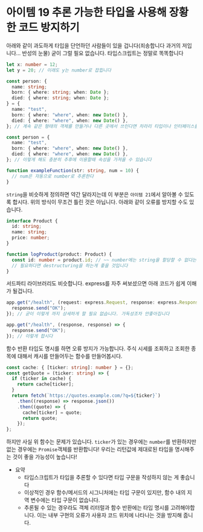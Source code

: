 # 아이템 19 추론 가능한 타입을 사용해 장황한 코드 방지하기

아래와 같이 과도하게 타입을 단언하던 사람들이 있을 겁니다(죄송합니다 과거의 저입니다... 반성의 눈물) 굳이 그럴 필요 없습니다. 타입스크립트는 정말로 똑똑합니다

```typescript
let x: number = 12;
let y = 20; // 이래도 y는 number로 잡힙니다

const person: {
  name: string;
  born: { where: string; when: Date };
  died: { where: string; when: Date };
} = {
  name: "test",
  born: { where: "where", when: new Date() },
  died: { where: "where", when: new Date() },
}; // 계속 같은 형태의 객체를 만들거나 다른 곳에서 쓰인다면 차라리 타입이나 인터페이스를 지정하는게 좋습니다

const person = {
  name: "test",
  born: { where: "where", when: new Date() },
  died: { where: "where", when: new Date() },
}; // 이렇게 해도 충분히 추후에 이용할때 속성을 가져올 수 있습니다

function exampleFunction(str: string, num = 10) {
  // num은 자동으로 number로 추론한다
}
```

`string`을 비슷하게 정의하면 약간 달라지는데 이 부분은 `아이템 21`에서 알아볼 수 있도록 합시다. 위의 방식이 무조건 틀린 것은 아닙니다. 아래와 같이 오류를 방지할 수도 있습니다.

```typescript
interface Product {
  id: string;
  name: string;
  price: number;
}

function logProduct(product: Product) {
  const id: number = product.id; // ~~ number에는 string을 할당할 수 없다는 에러 발생
  // 필요하다면 destructuring을 하는게 좋을 것입니다
}
```

서드파티 라이브러리도 비슷합니다. express를 자주 써보셨으면 아래 코드가 쉽게 이해가 될겁니다.

```typescript
app.get("/health", (request: express.Request, response: express.Response) => {
  response.send("OK");
}); // 굳이 이렇게 까지 상세하게 할 필요 없습니다. 가독성조차 안좋아집니다

app.get("/health", (response, response) => {
  response.send("OK");
}); // 이렇게 합시다
```

함수 반환 타입도 명시를 하면 오류 방지가 가능합니다. 주식 시세를 조회하고 조회한 종목에 대해서 캐시를 만들어두는 함수를 만들어봅시다.

```typescript
const cache: { [ticker: string]: number } = {};
const getQuote = (ticker: string) => {
  if (ticker in cache) {
    return cache[ticker];
  }
  return fetch(`https://quotes.example.com/?q=${ticker}`)
    .then((response) => response.json())
    .then((quote) => {
      cache[ticker] = quote;
      return quote;
    });
};
```

하지만 사실 위 함수는 문제가 있습니다. `ticker`가 있는 경우에는 `number`를 반환하지만 없는 경우에는 `Promise`객체를 반환합니다! 우리는 리턴값에 제대로된 타입을 명시해주는 것이 좋을 가능성이 높습니다!

- 요약
  - 타입스크립트가 타입을 추론할 수 있다면 타입 구문을 작성하지 않는 게 좋습니다
  - 이상적인 경우 함수/메서드의 시그니처에는 타입 구문이 있지만, 함수 내의 지역 변수에는 타입 구문이 없습니다.
  - 추론될 수 있는 경우라도 객체 리터럴과 함수 반환에는 타입 명시를 고려해야합니다. 이는 내부 구현의 오류가 사용자 코드 위치에 나타나는 것을 방지해 줍니다.
